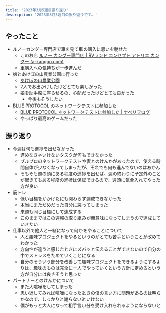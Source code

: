 ```yaml
---
title: '2023年3月5週目振り返り'
description: '2023年3月5週目の振り返りです。'
---
```


## やったこと

- ルノーカングー専門店で車を見て車の購入に思いを馳せた
  - このお店  [ルノー カングー専門店 | RVランド コンセプト アトリエ カングー (a-kangoo.com)](https://www.a-kangoo.com/)
  - 車購入への気持ちが一歩進んだ
- 娘とあけぼの山農業公園に行った
  - [あけぼの山農業公園](https://www.akebonoyama-nougyoukouen.jp/)
  - 2人でお出かけしたけどとても楽しかった
  - 娘を助手席に座らせるの、心配だったけどとても良かった
    - 今後もそうしたい
- BLUE PROTOCOL のネットワークテストに参加した
  - [BLUE PROTOCOL ネットワークテストに参加した | ナベリヲログ](https://blog.nabeliwo.com/2023/04/blue-protocol-network-test/)
  - やっぱり最高のゲームだった

## 振り返り

- 今週は何も進捗を出せなかった
  - 進めなきゃいけないタスクが何もできなかった
  - ブルプロのネットワークテストや妻とのけんかがあったので、使える時間自体が少なくなってしまったが、それでも何も進んでないのはあかん
  - そもそも週の頭にある程度の進捗を出せば、週の終わりに予定外のことが起きてもある程度の進捗は保証できるので、週頭に気合入れてやった方が良い
- 筋トレ
  - 低い目標をかかげたにも関わらず達成できなかった
  - 本当にまただめだった自分に戻ってしまった
  - 来週も同じ目標にして達成する
  - このままではこの週報の取り組みが無意味になってしまうので達成していきたい
- 仕事以外で他人と一緒になって何かをやることについて
  - 人と趣味プロジェクトをやるというのがとても苦手ということが改めてわかった
  - 方向性が違うと感じたときにズバッと伝えることができないので自分の中でストレスをためていくことになる
  - 自分のそういう部分を改善して趣味プロジェクトをできるようにするよりは、趣味のものは完全に一人でやっていくという方針に定めるという方が自分には良さそうと思った
- パートナーとのけんかについて
  - また大喧嘩をしてしまった
  - 思い返してみれば喧嘩になったときの僕の言い方に問題があるのは明らかなので、しっかりと謝らないといけない
  - 僕がもっと大人になって相手言い分を受け入れられるようにならないと
